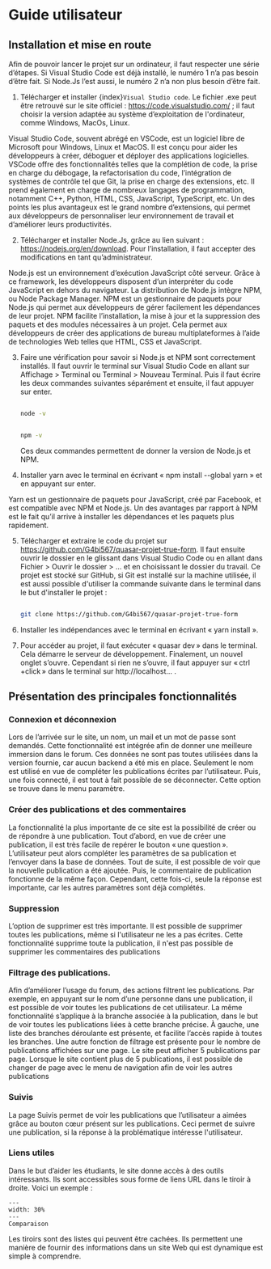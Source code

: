 # Guide utilisateur
## Installation et mise en route

Afin de pouvoir lancer le projet sur un ordinateur, il faut respecter une série d’étapes. Si Visual Studio Code est déjà installé, le numéro 1 n’a pas besoin d’être fait. Si Node.Js l’est aussi, le numéro 2 n’a non plus besoin d’être fait.

1.	Télécharger et installer {index}`Visual Studio code`. Le fichier .exe peut être retrouvé sur le site officiel : https://code.visualstudio.com/ ; il faut choisir la version adaptée au système d’exploitation de l'ordinateur, comme Windows, MacOs, Linux.

Visual Studio Code, souvent abrégé en VSCode, est un logiciel libre de Microsoft pour Windows, Linux et MacOS. Il est conçu pour aider les développeurs à créer, déboguer et déployer des applications logicielles. VSCode offre des fonctionnalités telles que la complétion de code, la prise en charge du débogage, la refactorisation du code, l’intégration de systèmes de contrôle tel que Git, la prise en charge des extensions, etc. Il prend également en charge de nombreux langages de programmation, notamment C++, Python, HTML, CSS, JavaScript, TypeScript, etc. Un des points les plus avantageux est le grand nombre d’extensions, qui permet aux développeurs de personnaliser leur environnement de travail et d’améliorer leurs productivités.

2.	Télécharger et installer Node.Js, grâce au lien suivant : https://nodejs.org/en/download.
Pour l’installation, il faut accepter des modifications en tant qu’administrateur.

Node.js est un environnement d’exécution JavaScript côté serveur. Grâce à ce framework, les développeurs disposent d’un interpréter du code JavaScript en dehors du navigateur. La distribution de Node.js intègre NPM, ou Node Package Manager. NPM est un gestionnaire de paquets pour Node.js qui permet aux développeurs de gérer facilement les dépendances de leur projet. NPM facilite l’installation, la mise à jour et la suppression des paquets et des modules nécessaires à un projet. Cela permet aux développeurs de créer des applications de bureau multiplateformes à l’aide de technologies Web telles que HTML, CSS et JavaScript.

3.	Faire une vérification pour savoir si Node.js et NPM sont correctement installés. Il faut ouvrir le terminal sur Visual Studio Code en allant sur Affichage > Terminal ou Terminal > Nouveau Terminal. Puis il faut écrire les deux commandes suivantes séparément et ensuite, il faut appuyer sur enter. 
	```bash

	node -v

	```
	```bash

	npm -v

	```
	Ces deux commandes permettent de donner la version de Node.js et NPM.

4.	Installer yarn avec le terminal en écrivant « npm install --global yarn » et en appuyant sur enter.

Yarn est un gestionnaire de paquets pour JavaScript, créé par Facebook, et est compatible avec NPM et Node.js. Un des avantages par rapport à NPM est le fait qu’il arrive à installer les dépendances et les paquets plus rapidement. 

5. Télécharger et extraire le code du projet sur https://github.com/G4bi567/quasar-projet-true-form. Il faut ensuite ouvrir le dossier en le glissant dans Visual Studio Code ou en allant dans Fichier > Ouvrir le dossier > ... et en choisissant le dossier du travail. Ce projet est stocké sur GitHub, si Git est installé sur la machine utilisée, il est aussi possible d'utiliser la commande suivante dans le terminal dans le but d'installer le projet :
	```bash

	git clone https://github.com/G4bi567/quasar-projet-true-form

	```

6.	Installer les indépendances avec le terminal en écrivant « yarn install ».


7.	Pour accéder au projet, il faut exécuter « quasar dev » dans le terminal. Cela démarre le serveur de développement. Finalement, un nouvel onglet s’ouvre. Cependant si rien ne s’ouvre, il faut appuyer sur « ctrl +click » dans le terminal sur http://localhost... .

## Présentation des principales fonctionnalités 
### Connexion et déconnexion
Lors de l’arrivée sur le site, un nom, un mail et un mot de passe sont demandés. Cette fonctionnalité est intégrée afin de donner une meilleure immersion dans le forum. Ces données ne sont pas toutes utilisées dans la version fournie, car aucun backend a été mis en place. Seulement le nom est utilisé en vue de compléter les publications écrites par l’utilisateur. Puis, une fois connecté, il est tout à fait possible de se déconnecter. Cette option se trouve dans le menu paramètre.
### Créer des publications et des commentaires
La fonctionnalité la plus importante de ce site est la possibilité de créer ou de répondre à une publication. Tout d’abord, en vue de créer une publication, il est très facile de repérer le bouton « une question ». L’utilisateur peut alors compléter les paramètres de sa publication et l’envoyer dans la base de données. Tout de suite, il est possible de voir que la nouvelle publication a été ajoutée. Puis, le commentaire de publication fonctionne de la même façon. Cependant, cette fois-ci, seule la réponse est importante, car les autres paramètres sont déjà complétés. 
### Suppression
L’option de supprimer est très importante. Il est possible de supprimer toutes les publications, même si l'utilisateur ne les a pas écrites. Cette fonctionnalité supprime toute la publication, il n'est pas possible de supprimer les commentaires des publications
### Filtrage des publications.
Afin d’améliorer l’usage du forum, des actions filtrent les publications. Par exemple, en appuyant sur le nom d’une personne dans une publication, il est possible de voir toutes les publications de cet utilisateur. La même fonctionnalité s’applique à la branche associée à la publication, dans le but de voir toutes les publications liées à cette branche précise. À gauche, une liste des branches déroulante est présente, et facilite l’accès rapide à toutes les branches. Une autre fonction de filtrage est présente pour le nombre de publications affichées sur une page. Le site peut afficher 5 publications par page. Lorsque le site contient plus de 5 publications, il est possible de changer de page avec le menu de navigation afin de voir les autres publications
### Suivis
La page Suivis permet de voir les publications que l’utilisateur a aimées grâce au bouton cœur présent sur les publications. Ceci permet de suivre une publication, si la réponse à la problématique intéresse l'utilisateur.
### Liens utiles 
Dans le but d’aider les étudiants, le site donne accès à des outils intéressants. Ils sont accessibles sous forme de liens URL dans le tiroir à droite. Voici un exemple :

```{figure} figures/exemple_tiroir_liens.pngs
---
width: 30%
---
Comparaison 
```
Les tiroirs sont des listes qui peuvent être cachées. Ils permettent une manière de fournir des informations dans un site Web qui est dynamique est simple à comprendre.
    




	

